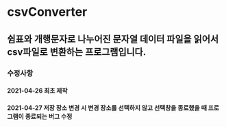 # csvConverter
## 쉼표와 개행문자로 나누어진 문자열 데이터 파일을 읽어서 csv파일로 변환하는 프로그램입니다.

### 수정사항
#### 2021-04-26 최초 제작
#### 2021-04-27 저장 장소 변경 시 변경 장소를 선택하지 않고 선택창을 종료했을 때 프로그램이 종료되는 버그 수정
